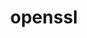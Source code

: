 ---
title: "openssl"
layout: cache
categories: [package, v0.21.1]
meta: {"versions": ["3.1.3"], "compilers": ["apple-clang@=15.0.0", "cce@=15.0.1", "gcc@=11.1.0", "gcc@=11.3.0", "gcc@=11.4.0", "gcc@=12.3.0", "gcc@=7.3.1", "gcc@=7.5.0", "gcc@=9.4.0", "oneapi@=2023.2.0"], "oss": ["amzn2", "rhel8", "ubuntu18.04", "ubuntu20.04", "ubuntu22.04", "ventura"], "platforms": ["darwin", "linux"], "targets": ["aarch64", "neoverse_n1", "neoverse_v1", "ppc64le", "x86_64_v3", "zen4"], "stacks": ["aws-isc", "aws-isc-aarch64", "build_systems", "data-vis-sdk", "e4s", "e4s-cray-rhel", "e4s-neoverse_v1", "e4s-oneapi", "e4s-power", "e4s-rocm-external", "ml-darwin-aarch64-mps", "ml-linux-x86_64-cpu", "ml-linux-x86_64-cuda", "ml-linux-x86_64-rocm", "radiuss", "radiuss-aws", "radiuss-aws-aarch64", "root", "tutorial"], "num_specs": 14, "num_specs_by_stack": {"root": 14, "ml-darwin-aarch64-mps": 1, "aws-isc-aarch64": 2, "radiuss-aws-aarch64": 2, "e4s-cray-rhel": 1, "radiuss-aws": 1, "aws-isc": 1, "e4s-neoverse_v1": 1, "radiuss": 1, "build_systems": 1, "e4s-power": 1, "data-vis-sdk": 1, "e4s": 1, "e4s-rocm-external": 1, "e4s-oneapi": 1, "ml-linux-x86_64-cuda": 1, "ml-linux-x86_64-cpu": 1, "ml-linux-x86_64-rocm": 1, "tutorial": 2}}
spec_details: [{"hash": "hc5vhudwlqckj6qysxfztcivzpoiv3mz", "compiler": "apple-clang@=15.0.0", "versions": ["3.1.3"], "os": "ventura", "platform": "darwin", "target": "aarch64", "variants": ["build_system=generic", "certs=mozilla", "~docs", "+shared"], "stacks": ["root", "ml-darwin-aarch64-mps"], "size": "-", "tarball": "https://binaries.spack.io/releases/v0.21.1/build_cache/darwin-ventura-aarch64/apple-clang-15.0.0/openssl-3.1.3/darwin-ventura-aarch64-apple-clang-15.0.0-openssl-3.1.3-hc5vhudwlqckj6qysxfztcivzpoiv3mz.spack"}, {"hash": "23hnmuavaqbboqrjcv3cgclx5igylbqu", "compiler": "gcc@=7.3.1", "versions": ["3.1.3"], "os": "amzn2", "platform": "linux", "target": "aarch64", "variants": ["build_system=generic", "certs=mozilla", "~docs", "+shared"], "stacks": ["aws-isc-aarch64", "root", "radiuss-aws-aarch64"], "size": "-", "tarball": "https://binaries.spack.io/releases/v0.21.1/build_cache/linux-amzn2-aarch64/gcc-7.3.1/openssl-3.1.3/linux-amzn2-aarch64-gcc-7.3.1-openssl-3.1.3-23hnmuavaqbboqrjcv3cgclx5igylbqu.spack"}, {"hash": "2v2sujbg5w36qhnjuct5gs2wayfxxkhi", "compiler": "cce@=15.0.1", "versions": ["3.1.3"], "os": "rhel8", "platform": "linux", "target": "zen4", "variants": ["build_system=generic", "certs=mozilla", "~docs", "+shared"], "stacks": ["root", "e4s-cray-rhel"], "size": "-", "tarball": "https://binaries.spack.io/releases/v0.21.1/build_cache/linux-rhel8-zen4/cce-15.0.1/openssl-3.1.3/linux-rhel8-zen4-cce-15.0.1-openssl-3.1.3-2v2sujbg5w36qhnjuct5gs2wayfxxkhi.spack"}, {"hash": "idzc2jyzcnpylxqms4ooluforv4mc26e", "compiler": "gcc@=7.3.1", "versions": ["3.1.3"], "os": "amzn2", "platform": "linux", "target": "x86_64_v3", "variants": ["build_system=generic", "certs=mozilla", "~docs", "+shared"], "stacks": ["root", "radiuss-aws", "aws-isc"], "size": "-", "tarball": "https://binaries.spack.io/releases/v0.21.1/build_cache/linux-amzn2-x86_64_v3/gcc-7.3.1/openssl-3.1.3/linux-amzn2-x86_64_v3-gcc-7.3.1-openssl-3.1.3-idzc2jyzcnpylxqms4ooluforv4mc26e.spack"}, {"hash": "symg6gpwdfkre2jphsyhcp4rr6vsonxr", "compiler": "gcc@=7.3.1", "versions": ["3.1.3"], "os": "amzn2", "platform": "linux", "target": "neoverse_n1", "variants": ["build_system=generic", "certs=mozilla", "~docs", "+shared"], "stacks": ["aws-isc-aarch64", "root", "radiuss-aws-aarch64"], "size": "-", "tarball": "https://binaries.spack.io/releases/v0.21.1/build_cache/linux-amzn2-neoverse_n1/gcc-7.3.1/openssl-3.1.3/linux-amzn2-neoverse_n1-gcc-7.3.1-openssl-3.1.3-symg6gpwdfkre2jphsyhcp4rr6vsonxr.spack"}, {"hash": "lhxzq7awe3g4vvgmorxcikjxqesicckt", "compiler": "gcc@=11.4.0", "versions": ["3.1.3"], "os": "ubuntu20.04", "platform": "linux", "target": "neoverse_v1", "variants": ["build_system=generic", "certs=mozilla", "~docs", "+shared"], "stacks": ["root", "e4s-neoverse_v1"], "size": "-", "tarball": "https://binaries.spack.io/releases/v0.21.1/build_cache/linux-ubuntu20.04-neoverse_v1/gcc-11.4.0/openssl-3.1.3/linux-ubuntu20.04-neoverse_v1-gcc-11.4.0-openssl-3.1.3-lhxzq7awe3g4vvgmorxcikjxqesicckt.spack"}, {"hash": "i7dl3uq4lad3dchztaghe2ae5vwiyloh", "compiler": "gcc@=7.5.0", "versions": ["3.1.3"], "os": "ubuntu18.04", "platform": "linux", "target": "x86_64_v3", "variants": ["build_system=generic", "certs=mozilla", "~docs", "+shared"], "stacks": ["root", "radiuss", "build_systems"], "size": "-", "tarball": "https://binaries.spack.io/releases/v0.21.1/build_cache/linux-ubuntu18.04-x86_64_v3/gcc-7.5.0/openssl-3.1.3/linux-ubuntu18.04-x86_64_v3-gcc-7.5.0-openssl-3.1.3-i7dl3uq4lad3dchztaghe2ae5vwiyloh.spack"}, {"hash": "uti5v3e2lstytu2mbwddhwtxqyd4tsli", "compiler": "gcc@=9.4.0", "versions": ["3.1.3"], "os": "ubuntu20.04", "platform": "linux", "target": "ppc64le", "variants": ["build_system=generic", "certs=mozilla", "~docs", "+shared"], "stacks": ["root", "e4s-power"], "size": "-", "tarball": "https://binaries.spack.io/releases/v0.21.1/build_cache/linux-ubuntu20.04-ppc64le/gcc-9.4.0/openssl-3.1.3/linux-ubuntu20.04-ppc64le-gcc-9.4.0-openssl-3.1.3-uti5v3e2lstytu2mbwddhwtxqyd4tsli.spack"}, {"hash": "6dwfwulhuzwuqg75ac2awqyoewzeplj2", "compiler": "gcc@=11.1.0", "versions": ["3.1.3"], "os": "ubuntu20.04", "platform": "linux", "target": "x86_64_v3", "variants": ["build_system=generic", "certs=mozilla", "~docs", "+shared"], "stacks": ["root", "data-vis-sdk"], "size": "-", "tarball": "https://binaries.spack.io/releases/v0.21.1/build_cache/linux-ubuntu20.04-x86_64_v3/gcc-11.1.0/openssl-3.1.3/linux-ubuntu20.04-x86_64_v3-gcc-11.1.0-openssl-3.1.3-6dwfwulhuzwuqg75ac2awqyoewzeplj2.spack"}, {"hash": "w3pryaf23dyuearysa7k6ha4gkhnhj4r", "compiler": "gcc@=11.4.0", "versions": ["3.1.3"], "os": "ubuntu20.04", "platform": "linux", "target": "x86_64_v3", "variants": ["build_system=generic", "certs=mozilla", "~docs", "+shared"], "stacks": ["root", "e4s", "e4s-rocm-external"], "size": "-", "tarball": "https://binaries.spack.io/releases/v0.21.1/build_cache/linux-ubuntu20.04-x86_64_v3/gcc-11.4.0/openssl-3.1.3/linux-ubuntu20.04-x86_64_v3-gcc-11.4.0-openssl-3.1.3-w3pryaf23dyuearysa7k6ha4gkhnhj4r.spack"}, {"hash": "ekahmhwslhrrleu2uarjaagi7sp3z4nk", "compiler": "oneapi@=2023.2.0", "versions": ["3.1.3"], "os": "ubuntu20.04", "platform": "linux", "target": "x86_64_v3", "variants": ["build_system=generic", "certs=mozilla", "~docs", "+shared"], "stacks": ["root", "e4s-oneapi"], "size": "-", "tarball": "https://binaries.spack.io/releases/v0.21.1/build_cache/linux-ubuntu20.04-x86_64_v3/oneapi-2023.2.0/openssl-3.1.3/linux-ubuntu20.04-x86_64_v3-oneapi-2023.2.0-openssl-3.1.3-ekahmhwslhrrleu2uarjaagi7sp3z4nk.spack"}, {"hash": "f4fjnzfek42dmqg7dtdog5nmm7oklele", "compiler": "gcc@=11.3.0", "versions": ["3.1.3"], "os": "ubuntu22.04", "platform": "linux", "target": "x86_64_v3", "variants": ["build_system=generic", "certs=mozilla", "~docs", "+shared"], "stacks": ["root", "ml-linux-x86_64-cuda", "ml-linux-x86_64-cpu", "ml-linux-x86_64-rocm"], "size": "-", "tarball": "https://binaries.spack.io/releases/v0.21.1/build_cache/linux-ubuntu22.04-x86_64_v3/gcc-11.3.0/openssl-3.1.3/linux-ubuntu22.04-x86_64_v3-gcc-11.3.0-openssl-3.1.3-f4fjnzfek42dmqg7dtdog5nmm7oklele.spack"}, {"hash": "35j7wvrf3jovxokjkzdrpv265sfrjwga", "compiler": "gcc@=11.4.0", "versions": ["3.1.3"], "os": "ubuntu22.04", "platform": "linux", "target": "x86_64_v3", "variants": ["build_system=generic", "certs=mozilla", "~docs", "+shared"], "stacks": ["root", "tutorial"], "size": "-", "tarball": "https://binaries.spack.io/releases/v0.21.1/build_cache/linux-ubuntu22.04-x86_64_v3/gcc-11.4.0/openssl-3.1.3/linux-ubuntu22.04-x86_64_v3-gcc-11.4.0-openssl-3.1.3-35j7wvrf3jovxokjkzdrpv265sfrjwga.spack"}, {"hash": "v7jc5lqmddus6h3u2fuxjf4j3olk42k3", "compiler": "gcc@=12.3.0", "versions": ["3.1.3"], "os": "ubuntu22.04", "platform": "linux", "target": "x86_64_v3", "variants": ["build_system=generic", "certs=mozilla", "~docs", "+shared"], "stacks": ["root", "tutorial"], "size": "-", "tarball": "https://binaries.spack.io/releases/v0.21.1/build_cache/linux-ubuntu22.04-x86_64_v3/gcc-12.3.0/openssl-3.1.3/linux-ubuntu22.04-x86_64_v3-gcc-12.3.0-openssl-3.1.3-v7jc5lqmddus6h3u2fuxjf4j3olk42k3.spack"}]
---